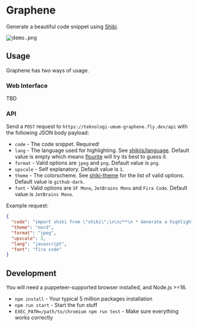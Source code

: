 [shiki-link]: https://shiki.matsu.io
[shiki-lang-link]: https://github.com/shikijs/shiki/blob/main/docs/languages.md
[shiki-theme-link]: https://github.com/shikijs/shiki/blob/main/docs/themes.md#all-themes
[flourite-link]: https://github.com/teknologi-umum/flourite

# Graphene

Generate a beautiful code snippet using [Shiki][shiki-link].

<kbd>

![demo.png](./demo/demo.png)

</kbd>

## Usage

Graphene has two ways of usage.

### Web Interface

TBD

### API

Send a `POST` request to `https://teknologi-umum-graphene.fly.dev/api` with the following JSON body payload:

- `code` - The code snippet. Required!
- `lang` - The language used for highlighting. See [shikijs/language][shiki-lang-link]. Default value is empty which means [flourite][flourite-link] will try its best to guess it.
- `format` - Valid options are `jpeg` and `png`. Default value is `png`.
- `upscale` - Self explanatory. Default value is `1`.
- `theme` - The colorscheme. See [shiki-theme][shiki-theme-link] for the list of valid options. Default value is `github-dark`.
- `font` - Valid options are `SF Mono`, `JetBrains Mono` and `Fira Code`. Default value is `JetBrains Mono`.

Example request:

```json
{
  "code": "import shiki from \"shiki\";\n\n/**\n * Generate a highlighted code\n * @param {string} code - Raw code\n * @param {string} lang - Language\n * @return {Promise<string>} Highlighted code in HTML string\n */\nexport const getResult = async (code, lang) => {\n  const highlighter = await shiki.getHighlighter({ theme: 'dark-plus' });\n  const result = highlighter.fooToBar(code, lang);\n  return result;\n};",
  "theme": "nord",
  "format": "jpeg",
  "upscale": 3,
  "lang": "javascript",
  "font": "fira code"
}
```

## Development

You will need a puppeteer-supported browser installed, and Node.js >=16.

- `npm install` - Your typical 5 million packages installation
- `npm run start` - Start the fun stuff
- `EXEC_PATH=/path/to/chromium npm run test` - Make sure everything works correctly
